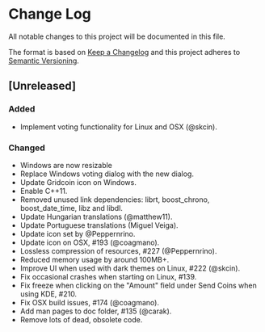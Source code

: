 # Change Log
All notable changes to this project will be documented in this file.

The format is based on [Keep a Changelog](http://keepachangelog.com/)
and this project adheres to [Semantic Versioning](http://semver.org/).

## [Unreleased]
### Added
- Implement voting functionality for Linux and OSX (@skcin).

### Changed
- Windows are now resizable 
- Replace Windows voting dialog with the new dialog.
- Update Gridcoin icon on Windows.
- Enable C++11.
- Removed unused link dependencies: librt, boost_chrono, boost_date_time, libz
  and libdl.
- Update Hungarian translations (@matthew11).
- Update Portuguese translations (Miguel Veiga).
- Update icon set by @Peppernrino.
- Update icon on OSX, #193 (@coagmano).
- Lossless compression of resources, #227 (@Peppernrino).
- Reduced memory usage by around 100MB+.
- Improve UI when used with dark themes on Linux, #222 (@skcin).
- Fix occasional crashes when starting on Linux, #139.
- Fix freeze when clicking on the "Amount" field under Send Coins when using
  KDE, #210.
- Fix OSX build issues, #174 (@coagmano).
- Add man pages to doc folder, #135 (@carak).
- Remove lots of dead, obsolete code.
